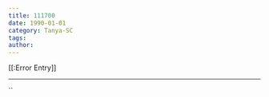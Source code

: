 ```yaml
---
title: 111700
date: 1990-01-01
category: Tanya-SC
tags: 
author: 
---
```


[[:Error Entry]]

---



``
